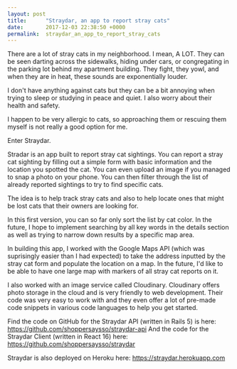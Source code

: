 ```yaml
---
layout: post
title:      "Straydar, an app to report stray cats"
date:       2017-12-03 22:38:50 +0000
permalink:  straydar_an_app_to_report_stray_cats
---
```



There are a lot of stray cats in my neighborhood. I mean, A LOT. They can be seen darting across the sidewalks, hiding under cars, or congregating in the parking lot behind my apartment building. They fight, they yowl, and when they are in heat, these sounds are exponentially louder.

I don't have anything against cats but they can be a bit annoying when trying to sleep or studying in peace and quiet. I also worry about their health and safety.

I happen to be very allergic to cats, so approaching them or rescuing them myself is not really a good option for me.

Enter Straydar.

Stradar is an app built to report stray cat sightings. You can report a stray cat sighting by filling out a simple form with basic information and the location you spotted the cat.  You can even upload an image if you managed to snap a photo on your phone. You can then filter through the list of already reported sightings to try to find specific cats.

The idea is to help track stray cats and also to help locate ones that might be lost cats that their owners are looking for.

In this first version, you can so far only sort the list by cat color. In the future, I hope to implement searching by all key words in the details section as well as trying to narrow down results by a specific map area.

In building this app, I worked with the Google Maps API (which was suprisingly easier than I had expected) to take the address inputted by the stray cat form and populate the location on a map. In the future, I'd like to be able to have one large map with markers of all stray cat reports on it.

I also worked with an image service called Cloudinary. Cloudinary offers photo storage in the cloud and is very friendly to web development. Their code was very easy to work with and they even offer a lot of pre-made code snippets in various code languages to help you get started.

Find the code on GitHub for the Straydar API (written in Rails 5) is here: https://github.com/shoppersaysso/straydar-api
And the code for the Straydar Client (written in React 16) here: https://github.com/shoppersaysso/straydar

Straydar is also deployed on Heroku here: https://straydar.herokuapp.com
